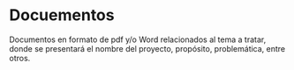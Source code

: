 # Docuementos

Documentos en formato de pdf y/o Word relacionados al tema a tratar, donde se presentará el nombre del proyecto, propósito, problemática, entre otros. 